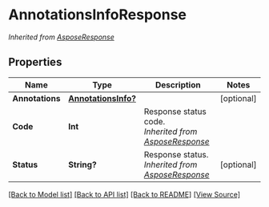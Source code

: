 # AnnotationsInfoResponse


*Inherited from [AsposeResponse](AsposeResponse.md)*
## Properties
Name | Type | Description | Notes
------------ | ------------- | ------------- | -------------
**Annotations** | [**AnnotationsInfo?**](AnnotationsInfo.md) |  | [optional]
**Code** | **Int** | Response status code.<br />*Inherited from [AsposeResponse](AsposeResponse.md)* | 
**Status** | **String?** | Response status.<br />*Inherited from [AsposeResponse](AsposeResponse.md)* | [optional]

[[Back to Model list]](../README.md#documentation-for-models) [[Back to API list]](../README.md#documentation-for-api-endpoints) [[Back to README]](../README.md) [[View Source]](../AsposePdfCloud/Models/AnnotationsInfoResponse.swift)

